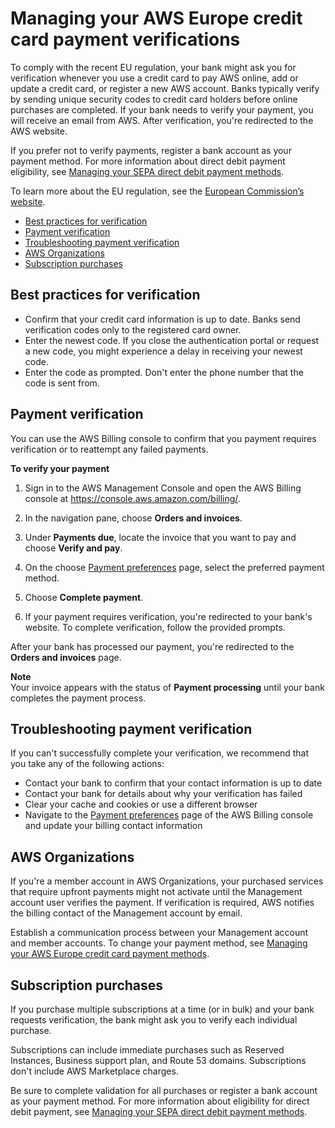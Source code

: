 # Managing your AWS Europe credit card payment verifications<a name="manage-emea-cc-verification"></a>

To comply with the recent EU regulation, your bank might ask you for verification whenever you use a credit card to pay AWS online, add or update a credit card, or register a new AWS account\. Banks typically verify by sending unique security codes to credit card holders before online purchases are completed\. If your bank needs to verify your payment, you will receive an email from AWS\. After verification, you're redirected to the AWS website\. 

If you prefer not to verify payments, register a bank account as your payment method\. For more information about direct debit payment eligibility, see [Managing your SEPA direct debit payment methods](manage-debit-emea.md)\.

To learn more about the EU regulation, see the [European Commission’s website](https://ec.europa.eu/info/law/payment-services-psd-2-directive-eu-2015-2366_en)\.
+ [Best practices for verification](#emea-cc-mfa-bp)
+ [Payment verification](#emea-payment-verification)
+ [Troubleshooting payment verification](#emea-cc-bp)
+ [AWS Organizations](#emea-cc-awsorg)
+ [Subscription purchases](#emea-bulk-purchases)

## Best practices for verification<a name="emea-cc-mfa-bp"></a>
+ Confirm that your credit card information is up to date\. Banks send verification codes only to the registered card owner\.
+ Enter the newest code\. If you close the authentication portal or request a new code, you might experience a delay in receiving your newest code\.
+ Enter the code as prompted\. Don't enter the phone number that the code is sent from\.

## Payment verification<a name="emea-payment-verification"></a>

You can use the AWS Billing console to confirm that you payment requires verification or to reattempt any failed payments\.<a name="emea-payment-verification-process"></a>

**To verify your payment**

1. Sign in to the AWS Management Console and open the AWS Billing console at [https://console\.aws\.amazon\.com/billing/](https://console.aws.amazon.com/billing/)\.

1. In the navigation pane, choose **Orders and invoices**\.

1. Under **Payments due**, locate the invoice that you want to pay and choose **Verify and pay**\.

1. On the choose [Payment preferences](https://console.aws.amazon.com/billing/home#/paymentpreferences) page, select the preferred payment method\.

1. Choose **Complete payment**\.

1. If your payment requires verification, you're redirected to your bank's website\. To complete verification, follow the provided prompts\.

After your bank has processed our payment, you're redirected to the **Orders and invoices** page\.

**Note**  
Your invoice appears with the status of **Payment processing** until your bank completes the payment process\. 

## Troubleshooting payment verification<a name="emea-cc-bp"></a>

If you can't successfully complete your verification, we recommend that you take any of the following actions:
+ Contact your bank to confirm that your contact information is up to date
+ Contact your bank for details about why your verification has failed
+ Clear your cache and cookies or use a different browser
+ Navigate to the [Payment preferences](https://console.aws.amazon.com/billing/home#/paymentpreferences) page of the AWS Billing console and update your billing contact information

## AWS Organizations<a name="emea-cc-awsorg"></a>

If you're a member account in AWS Organizations, your purchased services that require upfront payments might not activate until the Management account user verifies the payment\. If verification is required, AWS notifies the billing contact of the Management account by email\.

Establish a communication process between your Management account and member accounts\. To change your payment method, see [Managing your AWS Europe credit card payment methods](manage-cc-emea.md)\.

## Subscription purchases<a name="emea-bulk-purchases"></a>

If you purchase multiple subscriptions at a time \(or in bulk\) and your bank requests verification, the bank might ask you to verify each individual purchase\.

Subscriptions can include immediate purchases such as Reserved Instances, Business support plan, and Route 53 domains\. Subscriptions don't include AWS Marketplace charges\.

Be sure to complete validation for all purchases or register a bank account as your payment method\. For more information about eligibility for direct debit payment, see [Managing your SEPA direct debit payment methods](manage-debit-emea.md)\.